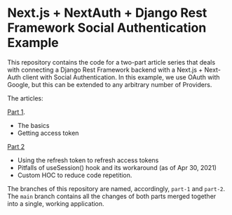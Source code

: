 # Next.js + NextAuth + Django Rest Framework Social Authentication Example

This repository contains the code for a two-part article series that deals with connecting a Django Rest Framework backend with a Next.js + Next-Auth client with Social Authentication. In this example, we use OAuth with Google, but this can be extended to any arbitrary number of Providers.


The articles:

[Part 1](https://mahieyin-rahmun.medium.com/how-to-configure-social-authentication-in-a-next-js-next-auth-django-rest-framework-application-cb4c82be137).
- The basics
- Getting access token


[Part 2](https://mahieyin-rahmun.medium.com/part-2-how-to-configure-social-authentication-in-a-next-js-183984761e97)
- Using the refresh token to refresh access tokens
- Pitfalls of useSession() hook and its workaround (as of Apr 30, 2021)
- Custom HOC to reduce code repetition.

The branches of this repository are named, accordingly, `part-1` and `part-2`. The `main` branch contains all the changes of both parts merged together into a single, working application.
